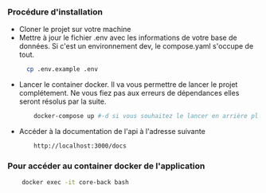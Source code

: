 ### Procédure d'installation

*  Cloner le projet sur votre machine
* Mettre à jour le fichier .env avec les informations de votre base de données. Si c'est un environnement dev, le compose.yaml s'occupe de tout.
  ```sh
    cp .env.example .env
    ```
* Lancer le container docker. Il va vous permettre de lancer le projet complétement. Ne vous fiez pas aux erreurs de dépendances elles seront résolus par la suite.
    ```sh
        docker-compose up #-d si vous souhaitez le lancer en arrière plan
    ```
* Accéder à la documentation de l'api à l'adresse suivante
    ```
        http://localhost:3000/docs
    ```
  
### Pour accéder au container docker de l'application

```sh
    docker exec -it core-back bash
```
